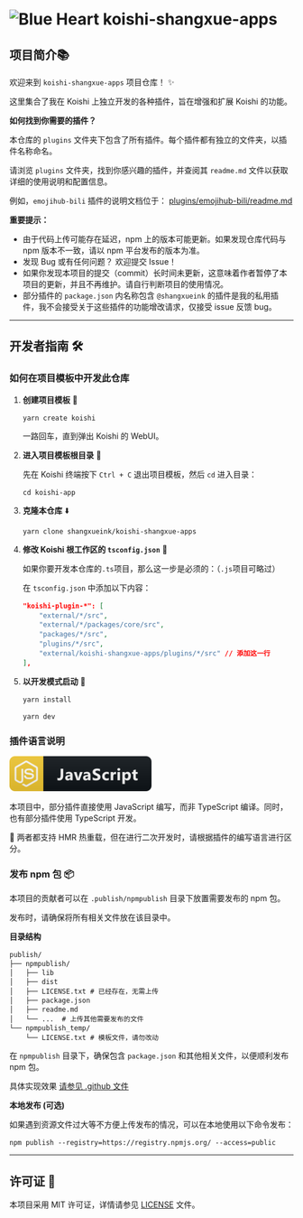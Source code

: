# <img src="https://raw.githubusercontent.com/Tarikul-Islam-Anik/Animated-Fluent-Emojis/master/Emojis/Smilies/Blue%20Heart.png" alt="Blue Heart" width="35" height="35" /> koishi-shangxue-apps

## 项目简介📚

欢迎来到 `koishi-shangxue-apps` 项目仓库！ ✨

这里集合了我在 Koishi 上独立开发的各种插件，旨在增强和扩展 Koishi 的功能。

**如何找到你需要的插件？**

本仓库的 `plugins` 文件夹下包含了所有插件。每个插件都有独立的文件夹，以插件名称命名。  

请浏览 `plugins` 文件夹，找到你感兴趣的插件，并查阅其 `readme.md` 文件以获取详细的使用说明和配置信息。


例如，`emojihub-bili` 插件的说明文档位于： [plugins/emojihub-bili/readme.md](plugins/emojihub-bili/README.md)

**重要提示：**

-   由于代码上传可能存在延迟，npm 上的版本可能更新。如果发现仓库代码与 npm 版本不一致，请以 npm 平台发布的版本为准。
-   发现 Bug 或有任何问题？ 欢迎提交 Issue！
-   如果你发现本项目的提交（commit）长时间未更新，这意味着作者暂停了本项目的更新，并且不再维护。请自行判断项目的使用情况。
-   部分插件的 `package.json` 内名称包含 `@shangxueink` 的插件是我的私用插件，我不会接受关于这些插件的功能增改请求，仅接受 issue 反馈 bug。

---

## 开发者指南 🛠️

### 如何在项目模板中开发此仓库

1.  **创建项目模板** 🚀

    ```shell
    yarn create koishi
    ```

    一路回车，直到弹出 Koishi 的 WebUI。

2.  **进入项目模板根目录** 📂

    先在 Koishi 终端按下 `Ctrl + C` 退出项目模板，然后 `cd` 进入目录：

    ```shell
    cd koishi-app
    ```

3.  **克隆本仓库** ⬇️

    ```shell
    yarn clone shangxueink/koishi-shangxue-apps
    ```

4.  **修改 Koishi 根工作区的 `tsconfig.json`** 📝

    如果你要开发本仓库的`.ts`项目，那么这一步是必须的：（`.js`项目可略过）
    
    在 `tsconfig.json` 中添加以下内容：

    ```json
    "koishi-plugin-*": [
        "external/*/src",
        "external/*/packages/core/src",
        "packages/*/src",
        "plugins/*/src",
        "external/koishi-shangxue-apps/plugins/*/src" // 添加这一行
    ],
    ```

6.  **以开发模式启动** 🚧

    ```shell
    yarn install
    ```
    
    ```shell
    yarn dev
    ```

### 插件语言说明

<img src="https://raw.githubusercontent.com/MikeCodesDotNET/ColoredBadges/master/svg/dev/languages/js.svg" alt="js" style="max-width: 50%;">

本项目中，部分插件直接使用 JavaScript 编写，而非 TypeScript 编译。同时，也有部分插件使用 TypeScript 开发。

🔄 两者都支持 HMR 热重载，但在进行二次开发时，请根据插件的编写语言进行区分。

### 发布 npm 包 📦

本项目的贡献者可以在 `.publish/npmpublish` 目录下放置需要发布的 npm 包。

发布时，请确保将所有相关文件放在该目录中。

**目录结构**

```
publish/
├── npmpublish/
│   ├── lib
│   ├── dist
│   ├── LICENSE.txt # 已经存在，无需上传
│   ├── package.json
│   ├── readme.md
│   └── ...  # 上传其他需要发布的文件
└── npmpublish_temp/
    └── LICENSE.txt # 模板文件，请勿改动
```

在 `npmpublish` 目录下，确保包含 `package.json` 和其他相关文件，以便顺利发布 npm 包。

具体实现效果 [请参见 .github 文件](.github/workflows/publish.yml)

**本地发布 (可选)**

如果遇到资源文件过大等不方便上传发布的情况，可以在本地使用以下命令发布：

```
npm publish --registry=https://registry.npmjs.org/ --access=public
```

---

## 许可证 📜

本项目采用 MIT 许可证，详情请参见 [LICENSE](./LICENSE) 文件。
